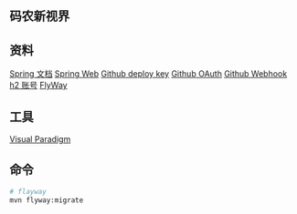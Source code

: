 ## 码农新视界

## 资料
[Spring 文档](https://spring.io/guides)
[Spring Web](https://spring.io/guides/gs/serving-web-content)
[Github deploy key]()
[Github OAuth](https://developer.github.com/apps/building-oauth-apps/creating-an-oauth-app/) 
[Github Webhook](https://www.jianshu.com/p/55209f1031e8)
[h2 账号](https://blog.csdn.net/tripleDemo/article/details/98888281)
[FlyWay](https://flywaydb.org/getstarted/firststeps/maven)


## 工具
[Visual Paradigm](https://www.visual-paradigm.com/cn/)

## 命令
```bash
# flayway
mvn flyway:migrate
```